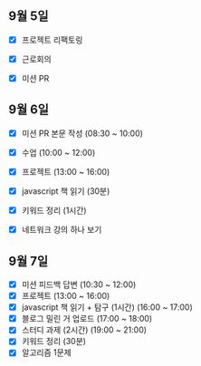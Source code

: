 ## 9월 5일

- [x] 프로젝트 리팩토링
- [x] 근로회의
- [x] 미션 PR


## 9월 6일

- [x] 미션 PR 본문 작성 (08:30 ~ 10:00)
- [x] 수업 (10:00 ~ 12:00)
- [x] 프로젝트 (13:00 ~ 16:00)
- [x] javascript 책 읽기 (30분)
- [x] 키워드 정리 (1시간)
- [x] 네트워크 강의 하나 보기


## 9월 7일

- [x] 미션 피드백 답변 (10:30 ~ 12:00)
- [x] 프로젝트 (13:00 ~ 16:00)
- [x] javascript 책 읽기 + 탐구 (1시간) (16:00 ~ 17:00)
- [x] 블로그 밀린 거 업로드 (17:00 ~ 18:00)
- [x] 스터디 과제 (2시간) (19:00 ~ 21:00)
- [x] 키워드 정리 (30분)
- [x] 알고리즘 1문제
